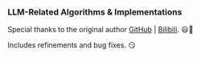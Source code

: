 ### LLM-Related Algorithms & Implementations 
Special thanks to the original author [GitHub](https://github.com/wyf3/llm_related) | [Bilibili](https://space.bilibili.com/349950942). :smiley::lollipop:

Includes refinements and bug fixes. :smirk:
